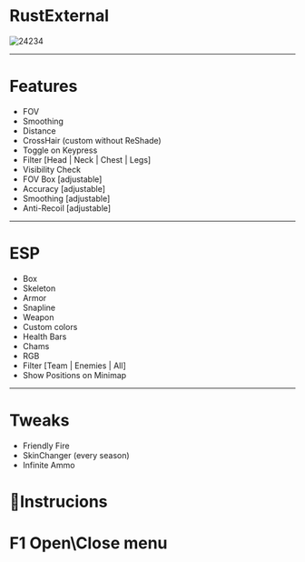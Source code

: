 # RustExternal
![24234](https://github.com/user-attachments/assets/6b2f900a-1413-4716-999e-49eaadffa97d)

___________
# Features
- FOV
- Smoothing
- Distance
- CrossHair (custom without ReShade)
- Toggle on Keypress
- Filter [Head | Neck | Chest | Legs]
- Visibility Check
- FOV Box [adjustable]
- Accuracy [adjustable]
- Smoothing [adjustable]
- Anti-Recoil [adjustable]
__________
# ESP
- Box
- Skeleton
- Armor
- Snapline
- Weapon
- Custom colors
- Health Bars
- Chams
- RGB
- Filter [Team | Enemies | All]
- Show Positions on Minimap
____________
# Tweaks
- Friendly Fire
- SkinChanger (every season)
- Infinite Ammo
# 📖Instrucions
# F1 Open\Close menu
